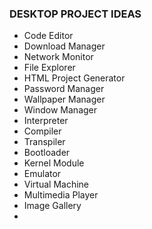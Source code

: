 ### DESKTOP PROJECT IDEAS ###

- Code Editor
- Download Manager
- Network Monitor
- File Explorer
- HTML Project Generator
- Password Manager
- Wallpaper Manager
- Window Manager
- Interpreter
- Compiler
- Transpiler
- Bootloader
- Kernel Module
- Emulator
- Virtual Machine
- Multimedia Player
- Image Gallery
- 
